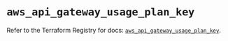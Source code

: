 # `aws_api_gateway_usage_plan_key`

Refer to the Terraform Registry for docs: [`aws_api_gateway_usage_plan_key`](https://registry.terraform.io/providers/hashicorp/aws/5.68.0/docs/resources/api_gateway_usage_plan_key).
